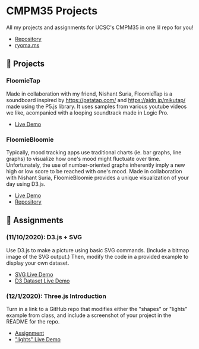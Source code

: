 # CMPM35 Projects
All my projects and assignments for UCSC's CMPM35 in one lil repo for you!
- [Repository](https://github.com/ryomams/CMPM35)
- [ryoma.ms](https://ryoma.ms)

💪 Projects
---
### FloomieTap
Made in collaboration with my friend, Nishant Suria, FloomieTap is a soundboard inspired by <https://patatap.com/> and <https://aidn.jp/mikutap/> made using the P5.js library. It uses samples from various youtube videos we like, acompanied with a looping soundtrack made in Logic Pro.

- [Live Demo](https://ryoma.ms/CMPM35/FloomieTap/index.html)

### FloomieBloomie
<p> Typically, mood tracking apps use traditional charts (ie. bar graphs, line graphs) to visualize how one's mood might fluctuate over time. Unfortunately, the use of number-oriented graphs inherently imply a new high or low score to be reached with one's mood. Made in collaboration with Nishant Suria, FloomieBloomie provides a unique visualization of your day using D3.js.</p>

- [Live Demo](https://ryoma.ms/FloomieBloomie)
- [Repository](https://github.com/ryomams/FloomieBloomie)

🍎 Assignments
---
### (11/10/2020): D3.js + SVG
<p> Use D3.js to make a picture using basic SVG commands. (Include a bitmap image of the SVG output.) Then, modify the code in a provided example to display your own dataset. </p>

- [SVG Live Demo](https://ryoma.ms/CMPM35/Assignments/11-10-2020/shapes.html) 
- [D3 Dataset Live Demo](https://ryoma.ms/CMPM35/Assignments/11-10-2020/index.html)

### (12/1/2020): Three.js Introduction
<p>Turn in a link to a GitHub repo that modifies either the "shapes" or "lights" example from class, and include a screenshot of your project in the README for the repo.</p>

- [Assignment](https://ryoma.ms/CMPM35/Assignments/12-1-2020/)
- ["lights" Live Demo](https://ryoma.ms/CMPM35/Assignments/12-1-2020/3_lights.html)
